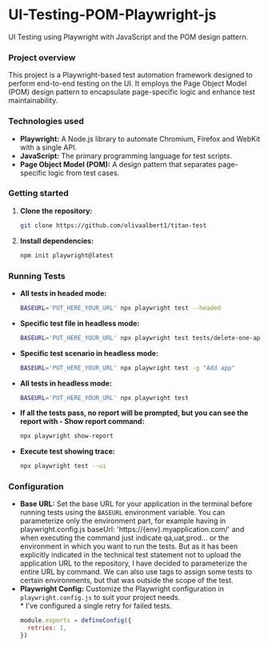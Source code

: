 # UI-Testing-POM-Playwright-js
UI Testing using Playwright with JavaScript and the POM design pattern.
### **Project overview**

This project is a Playwright-based test automation framework designed to perform end-to-end testing on the UI. It employs the Page Object Model (POM) design pattern to encapsulate page-specific logic and enhance test maintainability.

### **Technologies used**

* **Playwright:** A Node.js library to automate Chromium, Firefox and WebKit with a single API.
* **JavaScript:** The primary programming language for test scripts.
* **Page Object Model (POM):** A design pattern that separates page-specific logic from test cases.

### **Getting started**

1. **Clone the repository:**
   ```bash
   git clone https://github.com/olivaalbert1/titan-test
   ```
2. **Install dependencies:**
   ```bash
   npm init playwright@latest
   ```

### **Running Tests**

* **All tests in headed mode:**
   ```bash
   BASEURL='PUT_HERE_YOUR_URL' npx playwright test --headed
   ```
* **Specific test file in headless mode:**
   ```bash
   BASEURL='PUT_HERE_YOUR_URL' npx playwright test tests/delete-one-app.spec.js
   ```
* **Specific test scenario in headless mode:**
   ```bash
   BASEURL='PUT_HERE_YOUR_URL' npx playwright test -g "Add app"
   ```
* **All tests in headless mode:**
   ```bash
   BASEURL='PUT_HERE_YOUR_URL' npx playwright test
   ```
* **If all the tests pass, no report will be prompted, but you can see the report with - Show report command:**
   ```bash
   npx playwright show-report
   ```
* **Execute test showing trace:**
   ```bash
   npx playwright test --ui
   ```

### **Configuration**

* **Base URL:** Set the base URL for your application in the terminal before running tests using the `BASEURL` environment variable. You can parameterize only the environment part, for example having in playwright.config.js baseUrl: 'https://{env}.myapplication.com/' and when executing the command just indicate qa,uat,prod... or the environment in which you want to run the tests. But as it has been explicitly indicated in the technical test statement not to upload the application URL to the repository, I have decided to parameterize the entire URL by command.
We can also use tags to assign some tests to certain environments, but that was outside the scope of the test.
* **Playwright Config:** Customize the Playwright configuration in `playwright.config.js` to suit your project needs.
<br> * I've configured a single retry for failed tests.
   ```js
   module.exports = defineConfig({
     retries: 1,
   })
   ```
